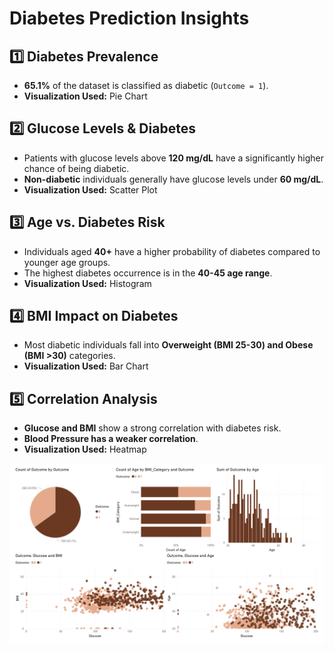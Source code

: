 # Diabetes Prediction Insights

## 1️⃣ Diabetes Prevalence
- **65.1%** of the dataset is classified as diabetic (`Outcome = 1`).
- **Visualization Used:** Pie Chart  

## 2️⃣ Glucose Levels & Diabetes
- Patients with glucose levels above **120 mg/dL** have a significantly higher chance of being diabetic.
- **Non-diabetic** individuals generally have glucose levels under **60 mg/dL**.
- **Visualization Used:** Scatter Plot  

## 3️⃣ Age vs. Diabetes Risk
- Individuals aged **40+** have a higher probability of diabetes compared to younger age groups.
- The highest diabetes occurrence is in the **40-45 age range**.
- **Visualization Used:** Histogram  

## 4️⃣ BMI Impact on Diabetes
- Most diabetic individuals fall into **Overweight (BMI 25-30) and Obese (BMI >30)** categories.
- **Visualization Used:** Bar Chart  

## 5️⃣ Correlation Analysis
- **Glucose and BMI** show a strong correlation with diabetes risk.
- **Blood Pressure has a weaker correlation**.
- **Visualization Used:** Heatmap 

![alt text](image.png)
